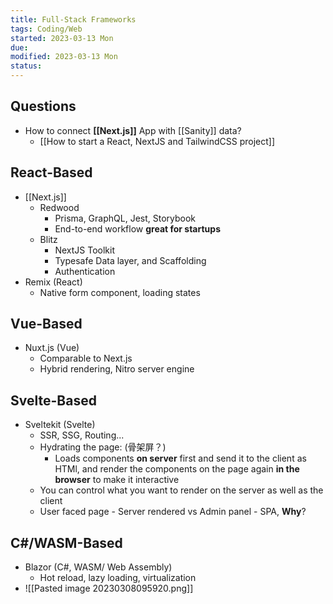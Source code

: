 ```yaml
---
title: Full-Stack Frameworks
tags: Coding/Web    
started: 2023-03-13 Mon
due: 
modified: 2023-03-13 Mon
status: 
---
```

## Questions
- How to connect **[[Next.js]]** App with [[Sanity]] data?
	- [[How to start a React, NextJS and TailwindCSS project]]
## React-Based
- [[Next.js]]
	- Redwood
		- Prisma, GraphQL, Jest, Storybook
		- End-to-end workflow **great for startups**
	- Blitz
		- NextJS Toolkit
		- Typesafe Data layer, and Scaffolding
		- Authentication
- Remix (React)
	- Native form component, loading states
## Vue-Based
- Nuxt.js (Vue)
	- Comparable to Next.js
	- Hybrid rendering, Nitro server engine
## Svelte-Based
- Sveltekit (Svelte)
	- SSR, SSG, Routing...
	- Hydrating the page: (骨架屏？)
		- Loads components **on server** first and send it to the client as HTMl, and render the components on the page again **in the browser** to make it interactive
	- You can control what you want to render on the server as well as the client
	- User faced page - Server rendered vs Admin panel - SPA, **Why**?
## C#/WASM-Based
- Blazor (C#, WASM/ Web Assembly)
	- Hot reload, lazy loading, virtualization
- ![[Pasted image 20230308095920.png]]